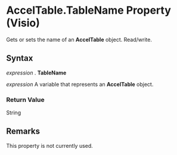 
# AccelTable.TableName Property (Visio)

Gets or sets the name of an  **AccelTable** object. Read/write.


## Syntax

 _expression_ . **TableName**

 _expression_ A variable that represents an **AccelTable** object.


### Return Value

String


## Remarks

This property is not currently used.

